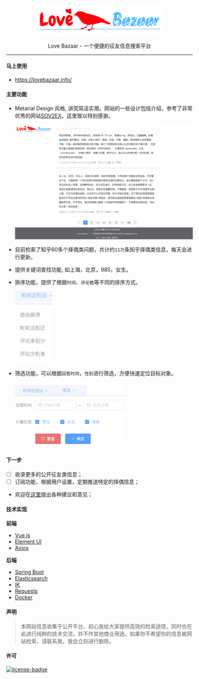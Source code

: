 <p align="center"><img src="pics/logo.png" width=350px/></p>
<p align="center">Love Bazaar - 一个便捷的征友信息搜索平台</p>

***

#### 马上使用
* https://lovebazaar.info/

#### 主要功能
- Metarial Design 风格, 讲究简洁实用。网站的一些设计包括介绍，参考了非常优秀的网站[SOV2EX](https://github.com/bynil/sov2ex)，这里致以特别感谢。

  <p align="left"><img src="pics/overview.png" width=800px/></p>

- 目前检索了知乎60多个择偶类问题，共计约`11万`条知乎择偶类信息，每天会进行更新。

- 提供关键词查找功能, 如上海，北京，985，女生。

- 排序功能，提供了根据`时间`、`评论数`等不同的排序方式。
  <p align="left"><img src="pics/sort.png" width=100px/></p>

- 筛选功能，可以根据`回答时间`，`性别`进行筛选，方便快速定位目标对象。
  <p align="left"><img src="pics/filter.png" width=300px/></p>


#### 下一步

- [ ] 收录更多的公开征友类信息；  
- [ ] 订阅功能，根据用户设置，定期推送特定的择偶信息；
- 欢迎在[这里](https://github.com/Teckee/lovebazaar/issues)提出各种建议和意见；

#### 技术实现

**前端**

- [Vue.js](https://cn.vuejs.org/index.html)
- [Element UI](https://element.eleme.io/) 
- [Axios](https://github.com/axios/axios)


**后端** 
- [Spring Boot](https://spring.io/projects/spring-boot)
- [Elasticsearch](https://www.elastic.co/)
- [IK](https://github.com/medcl/elasticsearch-analysis-ik)
- [Requests](https://2.python-requests.org//zh_CN/latest/user/quickstart.html)
- [Docker](https://www.docker.com/)

#### 声明

> 本网站信息收集于公开平台，初心是给大家提供高效的检索途径，同时也在此进行纯粹的技术交流，并不作其他商业用途。如果你不希望你的信息被网站检索，请联系我，我会立刻进行删除。

#### 许可
[![license-badge]][license-link]

<!-- Link -->
[license-badge]:    https://img.shields.io/github/license/mashape/apistatus.svg
[license-link]:     https://opensource.org/licenses/MIT

